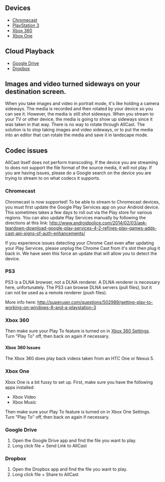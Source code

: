 ## Devices
 * [Chromecast](https://github.com/koush/support-wiki/wiki/AllCast-Wiki#chromecast)
 * [PlayStation 3](https://github.com/koush/support-wiki/wiki/AllCast-Wiki#ps3)
 * [Xbox 360](https://github.com/koush/support-wiki/wiki/AllCast-Wiki#xbox-360)
 * [Xbox One](https://github.com/koush/support-wiki/wiki/AllCast-Wiki#xbox-one)

## Cloud Playback
 * [Google Drive](https://github.com/koush/support-wiki/wiki/AllCast-Wiki#google-drive)
 * [Dropbox](https://github.com/koush/support-wiki/wiki/AllCast-Wiki#dropbox)
 
## Images and video turned sideways on your destination screen.
When you take images and video in portrait mode, it's like holding a camera sideways. The media is recorded and then rotated by your device so you can see it. However, the media is still shot sideways. When you stream to your TV or other device, the media is going to show up sideways since it was taken in that way. There is no way to rotate through AllCast. The solution is to stop taking images and video sideways, or to put the media into an editor that can rotate the media and save it in landscape mode. 

## Codec issues
AllCast itself does not perform transcoding. If the device you are streaming to does not support the file format of the source media, it will not play. If you are having issues, please do a Google search on the device you are trying to stream to on what codecs it supports. 

### Chromecast

Chromecast is now supported! To be able to stream to Chromecast devices, you must first update the Google Play Services app on your Android device. This sometimes takes a few days to roll out via the Play store for various regions. You can also update Play Services manually by following the directions at this link: http://www.androidpolice.com/2014/02/03/apk-teardown-download-google-play-services-4-2-refines-play-games-adds-cast-api-signs-of-auth-enhancements/

If you experience issues detecting your Chrome Cast even after updating your Play Services, please unplug the Chrome Cast from it's slot then plug it back in. We have seen this force an update that will allow you to detect the device. 


### PS3
PS3 is a DLNA browser, not a DLNA renderer. A DLNA renderer is necessary here, unfortunately.
The PS3 can browse DLNA servers (pull files), but it can not be used as a remote renderer (push files).

More info here:
http://superuser.com/questions/502989/getting-play-to-working-on-windows-8-and-a-playstation-3


### Xbox 360

Then make sure your Play To feature is turned on in [Xbox 360 Settings](http://support.xbox.com/en-US/xbox-360/system/playto-setup). Turn "Play To" off, then back on again if necessary.

#### Xbox 360 Issues

The Xbox 360 does play back videos taken from an HTC One or Nexus 5.

### Xbox One

Xbox One is a bit fussy to set up.
First, make sure you have the following apps installed:

 * Xbox Video
 * Xbox Music

Then make sure your Play To feature is turned on in Xbox One Settings. Turn "Play To" off, then back on again if necessary.


### Google Drive

 1. Open the Google Drive app and find the file you want to play.
 2. Long click file + Send Link to AllCast

### Dropbox

 1. Open the Dropbox app and find the file you want to play.
 2. Long click file + Share to AllCast

